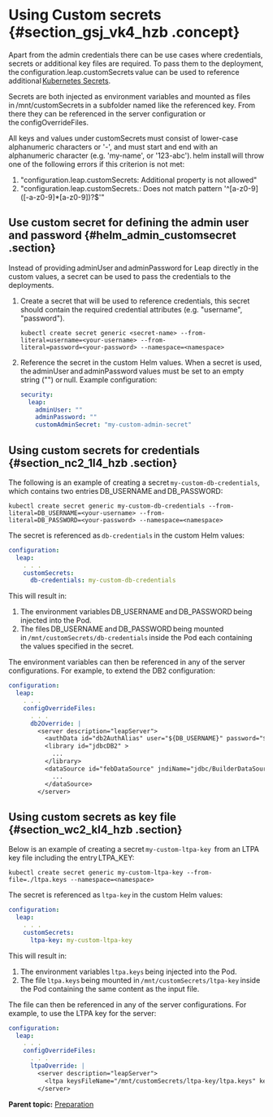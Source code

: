 # Using Custom secrets {#section_gsj_vk4_hzb .concept}

Apart from the admin credentials there can be use cases where credentials, secrets or additional key files are required. To pass them to the deployment, the configuration.leap.customSecrets value can be used to reference additional [Kubernetes Secrets](https://kubernetes.io/docs/concepts/configuration/secret/).



Secrets are both injected as environment variables and mounted as files in /mnt/customSecrets in a subfolder named like the referenced key. From there they can be referenced in the server configuration or the configOverrideFiles.



All keys and values under customSecrets must consist of lower-case alphanumeric characters or '-', and must start and end with an alphanumeric character \(e.g. 'my-name', or '123-abc'\). helm install will throw one of the following errors if this criterion is not met:

1.  "configuration.leap.customSecrets: Additional property is not allowed"
2.  "configuration.leap.customSecrets.: Does not match pattern '^\[a-z0-9\]\(\[-a-z0-9\]\*\[a-z0-9\]\)?$'"


## Use custom secret for defining the admin user and password {#helm_admin_customsecret .section}

Instead of providing adminUser and adminPassword for Leap directly in the custom values, a secret can be used to pass the credentials to the deployments.

1.  Create a secret that will be used to reference credentials, this secret should contain the required credential attributes \(e.g. "username", "password"\).

    ``` {#codeblock_ggz_rk4_hzb}
    kubectl create secret generic <secret-name> --from-literal=username=<your-username> --from-
    literal=password=<your-password> --namespace=<namespace> 
    ```

2.  Reference the secret in the custom Helm values. When a secret is used, the adminUser and adminPassword values must be set to an empty string \(""\) or null. Example configuration:

    ```yaml
    security: 
      leap: 
        adminUser: "" 
        adminPassword: "" 
        customAdminSecret: "my-custom-admin-secret"
    ```

## Using custom secrets for credentials {#section_nc2_1l4_hzb .section}

The following is an example of creating a secret `my-custom-db-credentials`, which contains two entries DB\_USERNAME and DB\_PASSWORD:

``` {#codeblock_dnz_1l4_hzb}
kubectl create secret generic my-custom-db-credentials --from-literal=DB_USERNAME=<your-username> --from-
literal=DB_PASSWORD=<your-password> --namespace=<namespace> 
```

The secret is referenced as `db-credentials` in the custom Helm values:

```yaml
configuration: 
  leap:
    . . . 
    customSecrets: 
      db-credentials: my-custom-db-credentials
```

This will result in:

1.  The environment variables DB\_USERNAME and DB\_PASSWORD being injected into the Pod.
2.  The files DB\_USERNAME and DB\_PASSWORD being mounted in `/mnt/customSecrets/db-credentials` inside the Pod each containing the values specified in the secret.

The environment variables can then be referenced in any of the server configurations. For example, to extend the DB2 configuration:

```yaml
configuration: 
  leap:
    . . . 
    configOverrideFiles:
      . . .
      db2Override: | 
        <server description="leapServer">  
          <authData id="db2AuthAlias" user="${DB_USERNAME}" password="${DB_PASSWORD}" />  
          <library id="jdbcDB2" >  
            ... 
          </library>  
          <dataSource id="febDataSource" jndiName="jdbc/BuilderDataSource" statementCacheSize="30" containerAuthDataRef="db2AuthAlias">  
            ... 
          </dataSource>  
        </server> 
```

## Using custom secrets as key file {#section_wc2_kl4_hzb .section}

Below is an example of creating a secret `my-custom-ltpa-key`  from an LTPA key file including the entry LTPA\_KEY:

```
kubectl create secret generic my-custom-ltpa-key --from-file=./ltpa.keys --namespace=<namespace> 
```

The secret is referenced as `ltpa-key` in the custom Helm values:

```yaml
configuration: 
  leap:
    . . . 
    customSecrets: 
      ltpa-key: my-custom-ltpa-key 
```

This will result in:

1.  The environment variables `ltpa.keys` being injected into the Pod.
2.  The file `ltpa.keys` being mounted in `/mnt/customSecrets/ltpa-key` inside the Pod containing the same content as the input file.

The file can then be referenced in any of the server configurations. For example, to use the LTPA key for the server:

```yaml
configuration: 
  leap:
    . . . 
    configOverrideFiles: 
      . . .
      ltpaOverride: | 
        <server description="leapServer">  
          <ltpa keysFileName="/mnt/customSecrets/ltpa-key/ltpa.keys" keysPassword="myLtpaKeyPassword" /> 
        </server> 
```

**Parent topic:** [Preparation](helm_preparation.md)

